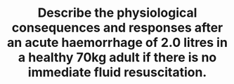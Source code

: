 ---
title: "Describe the physiological consequences and responses after an acute haemorrhage of 2.0 litres in a healthy 70kg adult if there is no immediate fluid resuscitation."
entityType: SAQ
exam: PEX
college: CICM
year: 2009
sitting: B
question: 2
passRate: 56
lo:
- "[[C1e1]]"
EC_expectedDomains:
- "To adequately answer this question, candidates must be able to demonstrate that they recognised this to be a major haemorrhage."
- "When a weight and a volume are supplied it is expected the percentage blood loss would be calculated and the shock graded or the haemorrhage at least described as severe."
- "Consequences were best described in organ systems e.g. CV, renal, metabolic."
- "A good answer should include mention, and provide explanations, of the mechanisms for the following compensatory responses: Activation of both baroreceptors and chemoreceptors and their consequences, The sympathetic nervous system response, Fluid shifts, Renal effects, Endocrine effects, eg secretion and actions of ADH, ACTH/Cortisol"
EC_errorsCommon:
- "Often the consequences were omitted."
- "Many candidates failed to mention the patient would be hypotensive and tachycardic."
EC_extraCredit:
- "most candidates mentioned the urine output would be decreased but did not provide a mechanism for this"
resources:
- "Textbook of Medical Physiology, Guyton and Hall"
- "Foundations of Anaesthesia: Basic Clinical Science, Hemmings and Hopkins"
---